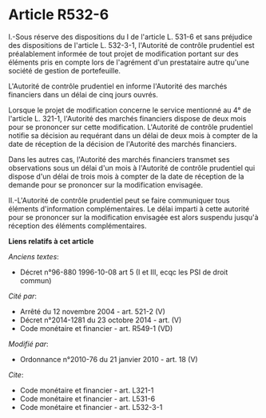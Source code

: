 # Article R532-6

I.-Sous réserve des dispositions du I de l'article L. 531-6 et sans préjudice des dispositions de l'article L. 532-3-1,
l'Autorité de contrôle prudentiel est préalablement informée de tout projet de modification portant sur des éléments pris en
compte lors de l'agrément d'un prestataire autre qu'une société de gestion de portefeuille. 

L'Autorité de contrôle prudentiel en informe l'Autorité des marchés financiers dans un délai de cinq jours ouvrés. 

Lorsque le projet de modification concerne le service mentionné au 4° de l'article L. 321-1, l'Autorité des marchés
financiers dispose de deux mois pour se prononcer sur cette modification. L'Autorité de contrôle prudentiel notifie sa
décision au requérant dans un délai de deux mois à compter de la date de réception de la décision de l'Autorité des marchés
financiers. 

Dans les autres cas, l'Autorité des marchés financiers transmet ses observations sous un délai d'un mois à l'Autorité de
contrôle prudentiel qui dispose d'un délai de trois mois à compter de la date de réception de la demande pour se prononcer
sur la modification envisagée. 

II.-L'Autorité de contrôle prudentiel peut se faire communiquer tous éléments d'information complémentaires. Le délai imparti
à cette autorité pour se prononcer sur la modification envisagée est alors suspendu jusqu'à réception des éléments
complémentaires.

**Liens relatifs à cet article**

_Anciens textes_:

  - Décret n°96-880 1996-10-08 art 5 (I et III, ecqc les PSI de droit commun)

_Cité par_:

  - Arrêté du 12 novembre 2004 - art. 521-2 (V)
  - Décret n°2014-1281 du 23 octobre 2014 - art. (V)
  - Code monétaire et financier - art. R549-1 (VD)

_Modifié par_:

  - Ordonnance n°2010-76 du 21 janvier 2010 - art. 18 (V)

_Cite_:

  - Code monétaire et financier - art. L321-1
  - Code monétaire et financier - art. L531-6
  - Code monétaire et financier - art. L532-3-1
